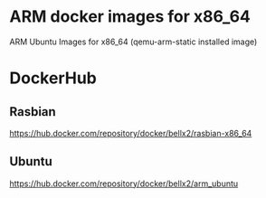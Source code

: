 # ARM docker images for x86_64 

ARM Ubuntu Images for x86_64 (qemu-arm-static installed image)

# DockerHub

## Rasbian

https://hub.docker.com/repository/docker/bellx2/rasbian-x86_64

## Ubuntu

https://hub.docker.com/repository/docker/bellx2/arm_ubuntu



